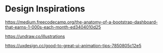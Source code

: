 # Design Inspirations

https://medium.freecodecamp.org/the-anatomy-of-a-bootstrap-dashboard-that-earns-1-000s-each-month-ed3404010d25

https://undraw.co/illustrations

https://uxdesign.cc/good-to-great-ui-animation-tips-7850805c12e5
